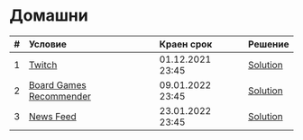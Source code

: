 # Домашни

| # | Условие                                                                      | Краен срок       |Решение        |
|:--|:---------------------------------------------------------------------------- |:---------------- |:--------------|
| 1 | [Twitch](https://github.com/fmi/java-course/tree/master/homeworks/01-twitch) | 01.12.2021 23:45 | [Solution](https://github.com/andy489/Java/tree/main/homeworks/01-twitch/my-solution)|
| 2 | [Board Games Recommender](https://github.com/fmi/java-course/tree/master/homeworks/02-board-games-recommender) | 09.01.2022 23:45 | [Solution](https://github.com/andy489/Java/tree/main/homeworks/02-board-games-recommender)|
| 3 | [News Feed](https://github.com/fmi/java-course/tree/master/homeworks/03-news-feed) | 23.01.2022 23:45 |[Solution](https://github.com/andy489/Java/tree/main/11-http-rest/lab)     |

